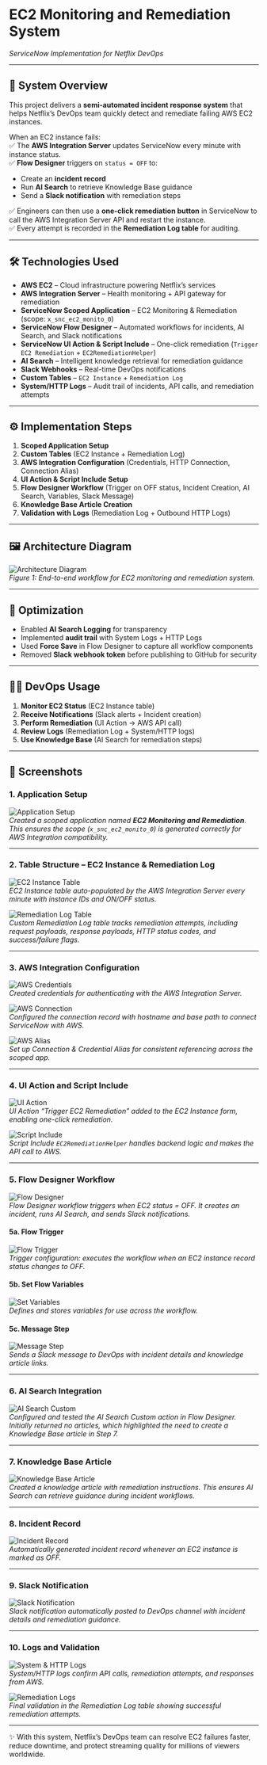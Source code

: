 #  EC2 Monitoring and Remediation System  
*ServiceNow Implementation for Netflix DevOps*

---

## 📌 System Overview
This project delivers a **semi-automated incident response system** that helps Netflix’s DevOps team quickly detect and remediate failing AWS EC2 instances.  

When an EC2 instance fails:  
✅ The **AWS Integration Server** updates ServiceNow every minute with instance status.  
✅ **Flow Designer** triggers on `status = OFF` to:  
- Create an **incident record**  
- Run **AI Search** to retrieve Knowledge Base guidance  
- Send a **Slack notification** with remediation steps  

✅ Engineers can then use a **one-click remediation button** in ServiceNow to call the AWS Integration Server API and restart the instance.  
✅ Every attempt is recorded in the **Remediation Log table** for auditing.  

---

## 🛠️ Technologies Used
- **AWS EC2** – Cloud infrastructure powering Netflix’s services  
- **AWS Integration Server** – Health monitoring + API gateway for remediation  
- **ServiceNow Scoped Application** – EC2 Monitoring & Remediation (scope: `x_snc_ec2_monito_0`)  
- **ServiceNow Flow Designer** – Automated workflows for incidents, AI Search, and Slack notifications  
- **ServiceNow UI Action & Script Include** – One-click remediation (`Trigger EC2 Remediation` + `EC2RemediationHelper`)  
- **AI Search** – Intelligent knowledge retrieval for remediation guidance  
- **Slack Webhooks** – Real-time DevOps notifications  
- **Custom Tables** – `EC2 Instance` + `Remediation Log`  
- **System/HTTP Logs** – Audit trail of incidents, API calls, and remediation attempts  

---

## ⚙️ Implementation Steps
1. **Scoped Application Setup**  
2. **Custom Tables** (EC2 Instance + Remediation Log)  
3. **AWS Integration Configuration** (Credentials, HTTP Connection, Connection Alias)  
4. **UI Action & Script Include Setup**  
5. **Flow Designer Workflow** (Trigger on OFF status, Incident Creation, AI Search, Variables, Slack Message)  
6. **Knowledge Base Article Creation**  
7. **Validation with Logs** (Remediation Log + Outbound HTTP Logs)  

---

## 🖼️ Architecture Diagram
![Architecture Diagram](Diagram.png)  
*Figure 1: End-to-end workflow for EC2 monitoring and remediation system.*

---

## 🔧 Optimization
- Enabled **AI Search Logging** for transparency  
- Implemented **audit trail** with System Logs + HTTP Logs  
- Used **Force Save** in Flow Designer to capture all workflow components  
- Removed **Slack webhook token** before publishing to GitHub for security  

---

## 👨‍💻 DevOps Usage
1. **Monitor EC2 Status** (EC2 Instance table)  
2. **Receive Notifications** (Slack alerts + Incident creation)  
3. **Perform Remediation** (UI Action → AWS API call)  
4. **Review Logs** (Remediation Log + System/HTTP logs)  
5. **Use Knowledge Base** (AI Search for remediation steps)  

---

## 📸 Screenshots

### 1. Application Setup  
![Application Setup](screenshots/application_setup.png)  
*Created a scoped application named **EC2 Monitoring and Remediation**. This ensures the scope (`x_snc_ec2_monito_0`) is generated correctly for AWS Integration compatibility.*

---

### 2. Table Structure – EC2 Instance & Remediation Log  
![EC2 Instance Table](screenshots/ec2_table.png)  
*EC2 Instance table auto-populated by the AWS Integration Server every minute with instance IDs and ON/OFF status.*  

![Remediation Log Table](screenshots/remediation_log.png)  
*Custom Remediation Log table tracks remediation attempts, including request payloads, response payloads, HTTP status codes, and success/failure flags.*

---

### 3. AWS Integration Configuration  
![AWS Credentials](screenshots/aws_credentials.png)  
*Created credentials for authenticating with the AWS Integration Server.*  

![AWS Connection](screenshots/aws_connection.png)  
*Configured the connection record with hostname and base path to connect ServiceNow with AWS.*  

![AWS Alias](screenshots/aws_alias.png)  
*Set up Connection & Credential Alias for consistent referencing across the scoped app.*

---

### 4. UI Action and Script Include  
![UI Action](screenshots/ui_action.png)  
*UI Action “Trigger EC2 Remediation” added to the EC2 Instance form, enabling one-click remediation.*  

![Script Include](screenshots/script_include.png)  
*Script Include `EC2RemediationHelper` handles backend logic and makes the API call to AWS.*

---

### 5. Flow Designer Workflow  
![Flow Designer](screenshots/flow_designer.png)  
*Flow Designer workflow triggers when EC2 status = OFF. It creates an incident, runs AI Search, and sends Slack notifications.*  

#### 5a. Flow Trigger  
![Flow Trigger](screenshots/flow_trigger.png)  
*Trigger configuration: executes the workflow when an EC2 instance record status changes to OFF.*  

#### 5b. Set Flow Variables  
![Set Variables](screenshots/set_variables.png)  
*Defines and stores variables for use across the workflow.*  

#### 5c. Message Step  
![Message Step](screenshots/message_step.png)  
*Sends a Slack message to DevOps with incident details and knowledge article links.*  

---

### 6. AI Search Integration  
![AI Search Custom](screenshots/ai_search_custom.png)  
*Configured and tested the AI Search Custom action in Flow Designer. Initially returned no articles, which highlighted the need to create a Knowledge Base article in Step 7.*

---

### 7. Knowledge Base Article  
![Knowledge Base Article](screenshots/knowledge_base_article.png)  
*Created a knowledge article with remediation instructions. This ensures AI Search can retrieve guidance during incident workflows.*

---

### 8. Incident Record  
![Incident Record](screenshots/incident_record.png)  
*Automatically generated incident record whenever an EC2 instance is marked as OFF.*

---

### 9. Slack Notification  
![Slack Notification](screenshots/slack_notification.png)  
*Slack notification automatically posted to DevOps channel with incident details and remediation guidance.*

---

### 10. Logs and Validation  
![System & HTTP Logs](screenshots/outbound_http_logs.png)  
*System/HTTP logs confirm API calls, remediation attempts, and responses from AWS.*  

![Remediation Logs](screenshots/remediation_log.png)  
*Final validation in the Remediation Log table showing successful remediation attempts.*



---

✨ With this system, Netflix’s DevOps team can resolve EC2 failures faster, reduce downtime, and protect streaming quality for millions of viewers worldwide.  

